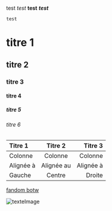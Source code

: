 test
*test*
**test**
_**test**_
```
test
```

# titre 1

## titre 2

### titre 3

#### titre 4

##### titre 5

###### titre 6

| Titre 1       |     Titre 2     |        Titre 3 |
| :------------ | :-------------: | -------------: |
| Colonne       |     Colonne     |        Colonne |
| Alignée à     |   Alignée au    |      Alignée à |
| Gauche        |     Centre      |         Droite |

[fandom botw](https://zeldabowild.fandom.com/fr/f)

![texteImage](https://assets.justinmind.com/wp-content/webp-express/webp-images/uploads/2018/11/Lorem-Ipsum-alternatives-768x492.png.webp)
